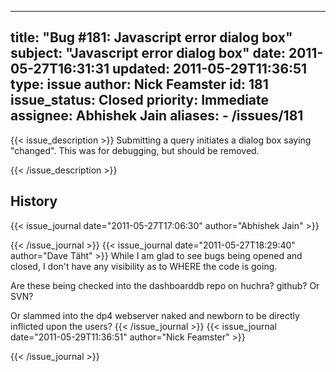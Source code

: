 
---
title: "Bug #181: Javascript error dialog box"
subject: "Javascript error dialog box"
date: 2011-05-27T16:31:31
updated: 2011-05-29T11:36:51
type: issue
author: Nick Feamster
id: 181
issue_status: Closed
priority: Immediate
assignee: Abhishek Jain
aliases:
    - /issues/181
---

{{< issue_description >}}
Submitting a query initiates a dialog box saying "changed". This was for
debugging, but should be removed.


{{< /issue_description >}}

## History
{{< issue_journal date="2011-05-27T17:06:30" author="Abhishek Jain" >}}

{{< /issue_journal >}}
{{< issue_journal date="2011-05-27T18:29:40" author="Dave Täht" >}}
While I am glad to see bugs being opened and closed, I don't have any
visibility as to WHERE the code is going.

Are these being checked into the dashboarddb repo on huchra? github? Or
SVN?

Or slammed into the dp4 webserver naked and newborn to be directly
inflicted upon the users?
{{< /issue_journal >}}
{{< issue_journal date="2011-05-29T11:36:51" author="Nick Feamster" >}}

{{< /issue_journal >}}

